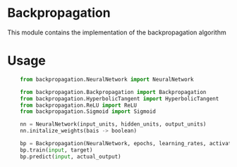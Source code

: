 # Backpropagation
This module contains the implementation of the backpropagation algorithm

# Usage
```python
    from backpropagation.NeuralNetwork import NeuralNetwork

    from backpropagation.Backpropagation import Backpropagation
    from backpropagation.HyperbolicTangent import HyperbolicTangent
    from backpropagation.ReLU import ReLU
    from backpropagation.Sigmoid import Sigmoid

    nn = NeuralNetwork(input_units, hidden_units, output_units)
    nn.initalize_weights(bais -> boolean)

    bp = Backpropagation(NeuralNetwork, epochs, learning_rates, activation_fuction)
    bp.train(input, target)
    bp.predict(input, actual_output)
```